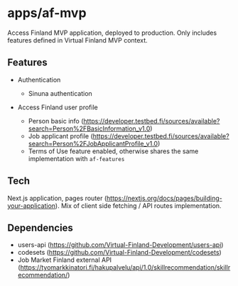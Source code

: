 # apps/af-mvp

Access Finland MVP application, deployed to production. Only includes features defined in Virtual Finland MVP context.

## Features

- Authentication

  - Sinuna authentication

- Access Finland user profile
  - Person basic info (https://developer.testbed.fi/sources/available?search=Person%2FBasicInformation_v1.0)
  - Job applicant profile (https://developer.testbed.fi/sources/available?search=Person%2FJobApplicantProfile_v1.0)
  - Terms of Use feature enabled, otherwise shares the same implementation with `af-features`

## Tech

Next.js application, pages router (https://nextjs.org/docs/pages/building-your-application). Mix of client side fetching / API routes implementation.

## Dependencies

- users-api (https://github.com/Virtual-Finland-Development/users-api)
- codesets (https://github.com/Virtual-Finland-Development/codesets)
- Job Market Finland external API (https://tyomarkkinatori.fi/hakupalvelu/api/1.0/skillrecommendation/skillrecommendation/)
